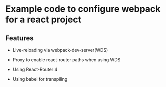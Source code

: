Example code to configure webpack for a react project
=

Features
-

* Live-reloading via webpack-dev-server(WDS)

* Proxy to enable react-router paths when using WDS

* Using React-Router 4

* Using babel for transpiling